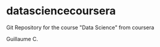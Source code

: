 datasciencecoursera
===================

Git Repository for the course "Data Science" from coursera

Guillaume C.
